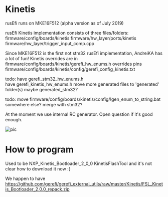 # Kinetis

rusEfi runs on MKE16F512 (alpha version as of July 2019)

rusEfi Kinetis implementation consists of three files/folders:
  firmware/config/boards/kinetis
  firmware/hw_layer/ports/kinetis
  firmware/hw_layer/trigger_input_comp.cpp
  

Since MKE16F512 is the first not stm32 rusEfi implementation, AndreiKA has a lot of fun!
Kinetis overrides are in
   firmware/config/boards/kinetis/gerefi_hw_enums.h overrides pins
   firmware/config/boards/kinetis/config/gerefi_config_kinetis.txt
   
todo:
have gerefi_stm32_hw_enums.h   
have gerefi_kinetis_hw_enums.h
move more generated files to 'generated' folder(s)
maybe generated_stm32?

todo: 
move firmware/config/boards/kinetis/config/!gen_enum_to_string.bat somewhere else? merge with stm32?

At the moment we use internal RC generator. Open question if it's good enough.

![pic](https://raw.githubusercontent.com/wiki/gerefi/gerefi_documentation/Hardware/Deucalion/Deucalion_0_1_half_assembled.jpg)

# How to program

Used to be NXP_Kinetis_Bootloader_2_0_0 KinetisFlashTool and it's not clear how to download it now :(

We happen to have https://github.com/gerefi/gerefi_external_utils/raw/master/Kinetis/FSL_Kinetis_Bootloader_2.0.0_repack.zip
